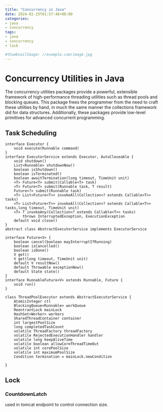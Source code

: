 ```yaml
---
title: "Concurrency in Java"
date: 2024-02-25T01:57:48+08:00
categories:
- java
- concurrency
tags:
- java
- concurrency
- lock

#thumbnailImage: //example.com/image.jpg
---
```


# Concurrency Utilities in Java
The concurrency utilities packages provide a powerful, extensible framework of high-performance threading utilities such as thread pools and blocking queues. This package frees the programmer from the need to craft these utilities by hand, in much the same manner the collections framework did for data structures. Additionally, these packages provide low-level primitives for advanced concurrent programming.

<!--more-->

## Task Scheduling

```plantuml
interface Executor {
    void execute(Runnable command)
}
interface ExecutorService extends Executor, AutoCloseable {
    void shutdown()
    List<Runnable> shutdownNow()
    boolean isShutdown()
    boolean isTerminated()
    boolean awaitTermination(long timeout, TimeUnit unit)
    <T> Future<T> submit(Callable<T> task)
    <T> Future<T> submit(Runnable task, T result)
    Future<?> submit(Runnable task)
    <T> List<Future<T>> invokeAll(Collection<? extends Callable<T>> tasks)
    <T> List<Future<T>> invokeAll(Collection<? extends Callable<T>> tasks,long timeout, TimeUnit unit)
    <T> T invokeAny(Collection<? extends Callable<T>> tasks)
        throws InterruptedException, ExecutionException
    default void close()
}
abstract class AbstractExecutorService implements ExecutorService

interface Future<V> {
    boolean cancel(boolean mayInterruptIfRunning)
    boolean isCancelled()
    boolean isDone()
    V get() 
    V get(long timeout, TimeUnit unit)
    default V resultNow() 
    default Throwable exceptionNow()
    default State state()
}
interface RunnableFuture<V> extends Runnable, Future {
    void run()
}

class ThreadPoolExecutor extends AbstractExecutorService {
    AtomicInteger ctl
    BlockingQueue<Runnable> workQueue
    ReentrantLock mainLock
    HashSet<Worker> workers
    SharedThreadContainer container
    int largestPoolSize
    long completedTaskCount
    volatile ThreadFactory threadFactory
    volatile RejectedExecutionHandler handler
    volatile long keepAliveTime
    volatile boolean allowCoreThreadTimeOut
    volatile int corePoolSize
    volatile int maximumPoolSize
    Condition termination = mainLock.newCondition

}
```


## Lock

### CountdownLatch

used in tomcat endpoint to control connection size.